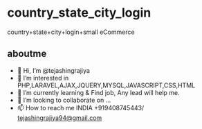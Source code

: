 # country_state_city_login
country+state+city+login+small eCommerce

## aboutme

- 👋 Hi, I’m @tejashingrajiya
- 👀 I’m interested in PHP,LARAVEL,AJAX,JQUERY,MYSQL,JAVASCRIPT,CSS,HTML
- 🌱 I’m currently learning & Find job, Any lead will help me.
- 💞️ I’m looking to collaborate on ...
- 📫 How to reach me INDIA +919408745443/ tejashingrajiya94@gmail.com
